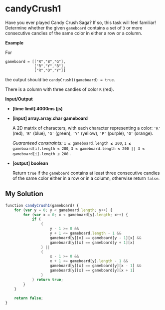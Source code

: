 # candyCrush1
﻿Have you ever played Candy Crush Saga? If so, this task will feel familiar! Determine whether the given `gameboard` contains a set of `3` or more consecutive candies of the same color in either a row or a column.

**Example**

For

```
gameboard = [["R","B","G"], 
             ["R","Y","B"], 
             ["R","O","Y"]]

```

the output should be
`candyCrush1(gameboard) = true`.

There is a column with three candies of color `R` (red).

**Input/Output**

*   **[time limit] 4000ms (js)**

*   **[input] array.array.char gameboard**

    A 2D matrix of characters, with each character representing a color: `'R'` (red), `'B'` (blue), `'G'` (green), `'Y'` (yellow), `'P'` (purple), `'O'` (orange).

    _Guaranteed constraints:_
    `1 ≤ gameboard.length ≤ 200`,
    `1 ≤ gameboard[i].length ≤ 200`,
    `3 ≤ gameboard.length ≤ 200 || 3 ≤ gameboard[i].length ≤ 200` .

*   **[output] boolean**

    Return `true` if the `gameboard` contains at least three consecutive candies of the same color either in a row or in a column, otherwise return `false`.


## My Solution
```javascript
﻿function candyCrush1(gameboard) {
    for (var y = 0; y < gameboard.length; y++) {
        for (var x = 0; x < gameboard[y].length; x++) {
            if (
                (
                    y - 1 >= 0 &&
                    y + 1 <= gameboard.length - 1 &&
                    gameboard[y][x] == gameboard[y - 1][x] &&
                    gameboard[y][x] == gameboard[y + 1][x]
                ) ||
                (
                    x - 1 >= 0 &&
                    x + 1 <= gameboard[y].length - 1 &&
                    gameboard[y][x] == gameboard[y][x - 1] &&
                    gameboard[y][x] == gameboard[y][x + 1]
                )
            ) return true;
        }
    }
​
    return false;
}
​
```
